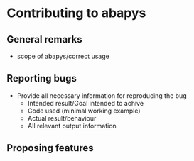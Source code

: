 # Contributing to abapys

## General remarks

 - scope of abapys/correct usage


## Reporting bugs

 - Provide all necessary information for reproducing the bug
    - Intended result/Goal intended to achive
    - Code used (minimal working example)
    - Actual result/behaviour
    - All relevant output information


## Proposing features
